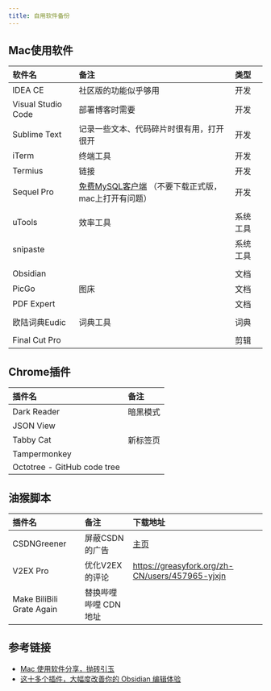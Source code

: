 ```yaml
---
title: 自用软件备份
---
```


## Mac使用软件

| 软件名                | 备注                                                                   | 类型   |
| :----------------- | :------------------------------------------------------------------- | :--- |
| IDEA CE            | 社区版的功能似乎够用                                                           | 开发   |
| Visual Studio Code | 部署博客时需要                                                              | 开发   |
| Sublime Text       | 记录一些文本、代码碎片时很有用，打开很开                                                 | 开发   |
| iTerm              | 终端工具                                                                 | 开发   |
| Termius            | 链接                                                                   | 开发   |
| Sequel Pro         | [免费MySQL客户端](https://sequelpro.com/test-builds)  （不要下载正式版，mac上打开有问题） | 开发   |
|                    |                                                                      |      |
| uTools             | 效率工具                                                                 | 系统工具 |
| snipaste           |                                                                      | 系统工具 |
|                    |                                                                      |      |
| Obsidian           |                                                                      | 文档   |
| PicGo              | 图床                                                                   | 文档   |
| PDF Expert         |                                                                      | 文档   |
|                    |                                                                      |      |
| 欧陆词典Eudic          | 词典工具                                                                 | 词典   |
|                    |                                                                      |      |
| Final Cut Pro      |                                                                      | 剪辑   |

## Chrome插件

| 插件名                         | 备注   |
| :-------------------------- | :--- |
| Dark Reader                 | 暗黑模式 |
| JSON View                   |      |
| Tabby Cat                   | 新标签页 |
| Tampermonkey                |      |
| Octotree - GitHub code tree |      |

## 油猴脚本

| 插件名                       | 备注            | 下载地址                                                                                 |
| :------------------------ | :------------ | :----------------------------------------------------------------------------------- |
| CSDNGreener               | 屏蔽CSDN的广告     | [主页](https://openuserjs.org/scripts/AdlerED/%E6%9C%80%E5%BC%BA%E7%9A%84%E8%80%81%E7) |
| V2EX Pro                  | 优化V2EX的评论     | <https://greasyfork.org/zh-CN/users/457965-yjxjn>                                    |
| Make BiliBili Grate Again | 替换哔哩哔哩 CDN 地址 |                                                                                      |

## 参考链接

- [ Mac 使用软件分享，抛砖引玉](https://www.v2ex.com/t/894110)
- [这十多个插件，大幅度改善你的 Obsidian 编辑体验](https://sspai.com/post/68394)
